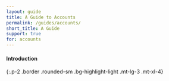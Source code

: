 ```yaml
---
layout: guide
title: A Guide to Accounts
permalink: /guides/accounts/
short_title: A Guide
support: true
for: accounts
---
```


#### Introduction
{:.p-2 .border .rounded-sm .bg-highlight-light .mt-lg-3 .mt-xl-4}